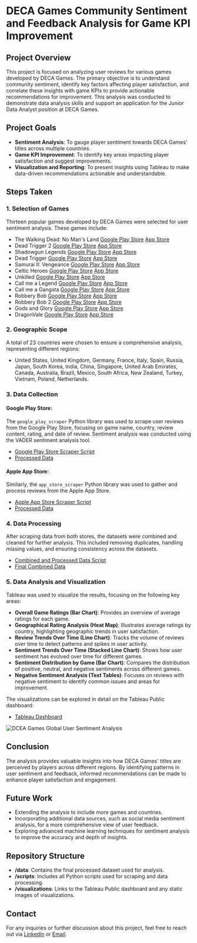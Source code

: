 # DECA Games Community Sentiment and Feedback Analysis for Game KPI Improvement

## Project Overview

This project is focused on analyzing user reviews for various games developed by DECA Games. The primary objective is to understand community sentiment, identify key factors affecting player satisfaction, and correlate these insights with game KPIs to provide actionable recommendations for improvement. This analysis was conducted to demonstrate data analysis skills and support an application for the Junior Data Analyst position at DECA Games.

## Project Goals

- **Sentiment Analysis**: To gauge player sentiment towards DECA Games' titles across multiple countries.
- **Game KPI Improvement**: To identify key areas impacting player satisfaction and suggest improvements.
- **Visualization and Reporting**: To present insights using Tableau to make data-driven recommendations actionable and understandable.

## Steps Taken

### 1. Selection of Games
Thirteen popular games developed by DECA Games were selected for user sentiment analysis. These games include:

- The Walking Dead: No Man's Land     [Google Play Store](https://play.google.com/store/apps/details?id=com.nextgames.android.twd)     [App Store](https://apps.apple.com/us/app/the-walking-dead-no-mans-land/id970417047) 
- Dead Trigger 2     [Google Play Store](https://play.google.com/store/apps/details?id=com.madfingergames.deadtrigger2)     [App Store](https://apps.apple.com/us/app/dead-trigger-2-zombie-games/id720063540)
- Shadowgun Legends     [Google Play Store](https://play.google.com/store/apps/details?id=com.madfingergames.legends)     [App Store](https://apps.apple.com/gb/app/shadowgun-legends-online-fps/id1091251242)
- Dead Trigger     [Google Play Store](https://play.google.com/store/apps/details?id=com.madfingergames.deadtrigger)     [App Store](https://apps.apple.com/us/app/dead-trigger-survival-shooter/id533079551)
- Samurai II: Vengeance     [Google Play Store](https://play.google.com/store/apps/details?id=com.madfingergames.SamuraiIIAll)     [App Store](https://apps.apple.com/us/app/samurai-2-vengeance/id392486160)
- Celtic Heroes     [Google Play Store](https://play.google.com/store/apps/details?id=com.onethumbmobile.celticheroes)     [App Store](https://apps.apple.com/us/app/celtic-heroes-mobile-mmorpg/id431837446)
- Unkilled     [Google Play Store](https://play.google.com/store/apps/details?id=com.madfingergames.unkilled)     [App Store](https://apps.apple.com/us/app/unkilled-zombie-online-fps/id969488951)
- Call me a Legend     [Google Play Store](https://play.google.com/store/apps/details?id=com.sixwaves.cml&hl=en&gl=US)     [App Store](https://apps.apple.com/us/app/call-me-a-legend/id1449121741)
- Call me a Gangsta     [Google Play Store](https://play.google.com/store/apps/details?id=com.empirestudiosinc.cmg&hl=en&gl=US)     [App Store](https://apps.apple.com/us/app/call-me-a-gangsta/id1530493373)
- Robbery Bob     [Google Play Store](https://play.google.com/store/apps/details?id=com.chillingo.robberybobfree.android.row)     [App Store](https://apps.apple.com/us/app/robbery-bob-king-of-sneak/id503869041)
- Robbery Bob 2     [Google Play Store](https://play.google.com/store/apps/details?id=com.chillingo.robberybob2.android.gplay)     [App Store](https://apps.apple.com/us/app/robbery-bob-2-comic-thief/id974514406)
- Gods and Glory     [Google Play Store](https://play.google.com/store/apps/details?id=com.fridaysgames.godsandglory)      [App Store](https://apps.apple.com/us/app/gods-and-glory-war-of-thrones/id1050101469)
- DragonVale     [Google Play Store](https://play.google.com/store/apps/details?id=com.backflipstudios.android.dragonvale)     [App Store](https://apps.apple.com/us/app/dragonvale/id440045374)

### 2. Geographic Scope
A total of 23 countries were chosen to ensure a comprehensive analysis, representing different regions:

- United States, United Kingdom, Germany, France, Italy, Spain, Russia, Japan, South Korea, India, China, Singapore, United Arab Emirates, Canada, Australia, Brazil, Mexico, South Africa, New Zealand, Turkey, Vietnam, Poland, Netherlands.

### 3. Data Collection
#### Google Play Store:
The `google_play_scraper` Python library was used to scrape user reviews from the Google Play Store, focusing on game name, country, review content, rating, and date of review. Sentiment analysis was conducted using the VADER sentiment analysis tool.
- [Google Play Store Scraper Script](https://github.com/abhivik/DECA-Games-Global-User-Sentiment-Analysis/blob/main/google_store_scrapper.ipynb)
- [Processed Data](https://github.com/abhivik/DECA-Games-Global-User-Sentiment-Analysis/blob/main/google_store_processed.csv)

#### Apple App Store:
Similarly, the `app_store_scraper` Python library was used to gather and process reviews from the Apple App Store.
- [Apple App Store Scraper Script](https://github.com/abhivik/DECA-Games-Global-User-Sentiment-Analysis/blob/main/Apple_Store_scrapper.ipynb)
- [Processed Data](https://github.com/abhivik/DECA-Games-Global-User-Sentiment-Analysis/blob/main/apple_store_processed.csv)

### 4. Data Processing
After scraping data from both stores, the datasets were combined and cleaned for further analysis. This included removing duplicates, handling missing values, and ensuring consistency across the datasets.
- [Combined and Processed Data Script](https://github.com/abhivik/DECA-Games-Global-User-Sentiment-Analysis/blob/main/Combined%20processed.ipynb)
- [Final Combined Data](https://github.com/abhivik/DECA-Games-Global-User-Sentiment-Analysis/blob/main/combined_sentiment_review_data.csv)

### 5. Data Analysis and Visualization
Tableau was used to visualize the results, focusing on the following key areas:

- **Overall Game Ratings (Bar Chart)**: Provides an overview of average ratings for each game.
- **Geographical Rating Analysis (Heat Map)**: Illustrates average ratings by country, highlighting geographic trends in user satisfaction.
- **Review Trends Over Time (Line Chart)**: Tracks the volume of reviews over time to detect patterns and spikes in user activity.
- **Sentiment Trends Over Time (Stacked Line Chart)**: Shows how user sentiment has evolved over time for different games.
- **Sentiment Distribution by Game (Bar Chart)**: Compares the distribution of positive, neutral, and negative sentiments across different games.
- **Negative Sentiment Analysis (Text Tables)**: Focuses on reviews with negative sentiment to identify common issues and areas for improvement.

The visualizations can be explored in detail on the Tableau Public dashboard:
- [Tableau Dashboard](https://public.tableau.com/app/profile/abhivik/viz/DECAGamesGlobalUserSentimentAnalysisDashboard/DCEAGamesGlobalUserSentimentAnalysis?publish=yes)

![DCEA Games Global User Sentiment Analysis](https://github.com/user-attachments/assets/17732799-d49f-4685-abac-70c5f6d3ef14)

## Conclusion
The analysis provides valuable insights into how DECA Games' titles are perceived by players across different regions. By identifying patterns in user sentiment and feedback, informed recommendations can be made to enhance player satisfaction and engagement.

## Future Work
- Extending the analysis to include more games and countries.
- Incorporating additional data sources, such as social media sentiment analysis, for a more comprehensive view of user feedback.
- Exploring advanced machine learning techniques for sentiment analysis to improve the accuracy and depth of insights.

## Repository Structure
- **/data**: Contains the final processed dataset used for analysis.
- **/scripts**: Includes all Python scripts used for scraping and data processing.
- **/visualizations**: Links to the Tableau Public dashboard and any static images of visualizations.

## Contact
For any inquiries or further discussion about this project, feel free to reach out via [LinkedIn](https://www.linkedin.com/in/abhijit-mandape) or [Email](mailto:abhijit.mandape@example.com).
